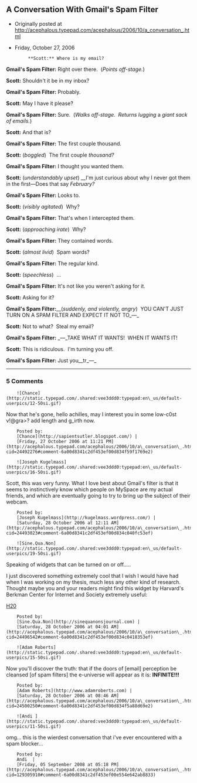 ## A Conversation With Gmail's Spam Filter

 * Originally posted at http://acephalous.typepad.com/acephalous/2006/10/a_conversation_.html
 * Friday, October 27, 2006



			**Scott:** Where is my email? 

**Gmail's Spam Filter:** Right over there.  (_Points off-stage._)

**Scott:** Shouldn't it be in my inbox?

**Gmail's Spam Filter:** Probably.

**Scott:** May I have it please?

**Gmail's Spam Filter:** Sure.  (_Walks off-stage.  Returns lugging_ a _giant sack of emails._)

**Scott:** And that is?

**Gmail's Spam Filter:** The first couple thousand.

**Scott:** (_boggled_)  The first couple _thousand?_

**Gmail's Spam Filter:** I thought you wanted them.

**Scott:** (_understandably upset_) __I'm just curious about why I never got them in the first—Does that say _February?_

**Gmail's Spam Filter:** Looks to.

**Scott:** (_visibly agitated_)  Why? 

**Gmail's Spam Filter:** That's when I intercepted them.

**Scott:** (_approaching irate_)  Why?

**Gmail's Spam Filter:** They contained words.

**Scott:** (_almost livid_)  Spam words?

**Gmail's Spam Filter:** The regular kind.

**Scott:** (_speechless_)  ...

**Gmail's Spam Filter:** It's not like you weren't asking for it.

**Scott:** Asking for it?

**Gmail's Spam Filter:**__(_suddenly, and violently, angry_)  YOU CAN'T JUST TURN ON A SPAM FILTER AND EXPECT IT NOT TO_—_

**Scott:** Not to what?  Steal my email?

**Gmail's Spam Filter:** _—_TAKE WHAT IT WANTS!  WHEN IT WANTS IT! 

**Scott:** This is ridiculous.  I'm turning you off.  

**Gmail's Spam Filter:** Just you__tr_—_
		

* * *

### 5 Comments 

		

                
[]()

	

		![Chance](http://static.typepad.com/.shared:vee3ddd0:typepad:en\_us/default-userpics/12-50si.gif)
	

	

		

Now that he's gone, hello achilles, may I interest you in some low-c0st v!@gra&gt;?  add length and g\_irth now.

	

		Posted by:
		[Chance](http://sapientsutler.blogspot.com/) |
		[Friday, 27 October 2006 at 11:21 PM](http://acephalous.typepad.com/acephalous/2006/10/a\_conversation\_.html?cid=24492276#comment-6a00d8341c2df453ef00d834f59f1769e2)

[]()

	

		![Joseph Kugelmass](http://static.typepad.com/.shared:vee3ddd0:typepad:en\_us/default-userpics/16-50si.gif)
	

	

		

Scott, this was very funny. What I love best about Gmail's filter is that it seems to instinctively know which people on MySpace are my actual friends, and which are eventually going to try to bring up the subject of their webcam.

	

		Posted by:
		[Joseph Kugelmass](http://kugelmass.wordpress.com/) |
		[Saturday, 28 October 2006 at 12:11 AM](http://acephalous.typepad.com/acephalous/2006/10/a\_conversation\_.html?cid=24493023#comment-6a00d8341c2df453ef00d834c040fc53ef)

[]()

	

		![Sine.Qua.Non](http://static.typepad.com/.shared:vee3ddd0:typepad:en\_us/default-userpics/19-50si.gif)
	

	

		

Speaking of widgets that can be turned on or off.....  

I just discovered something extremely cool that I wish I would have had when I was working on my thesis, much less any other kind of research.  Thought maybe you and your readers might find this widget by Harvard's Berkman Center for Internet and Society extremely useful:

[H20](http://h2obeta.law.harvard.edu/home.do)

	

		Posted by:
		[Sine.Qua.Non](http://sinequanonsjournal.com) |
		[Saturday, 28 October 2006 at 04:01 AM](http://acephalous.typepad.com/acephalous/2006/10/a\_conversation\_.html?cid=24496542#comment-6a00d8341c2df453ef00d834c0418353ef)

[]()

	

		![Adam Roberts](http://static.typepad.com/.shared:vee3ddd0:typepad:en\_us/default-userpics/15-50si.gif)
	

	

		

Now you'll discover the truth: that if the doors of [email] perception be cleansed [of spam filters] the e-universe will appear as it is: **INFINITE!!!**

	

		Posted by:
		[Adam Roberts](http://www.adamroberts.com) |
		[Saturday, 28 October 2006 at 08:46 AM](http://acephalous.typepad.com/acephalous/2006/10/a\_conversation\_.html?cid=24500250#comment-6a00d8341c2df453ef00d834f5a88d69e2)

[]()

	

		![Andi ](http://static.typepad.com/.shared:vee3ddd0:typepad:en\_us/default-userpics/11-50si.gif)
	

	

		

omg... this is the wierdest conversation that i've ever encountered with a spam blocker...

	

		Posted by:
		Andi  |
		[Friday, 05 September 2008 at 05:18 PM](http://acephalous.typepad.com/acephalous/2006/10/a\_conversation\_.html?cid=129305910#comment-6a00d8341c2df453ef00e554e642ab8833)

		

        